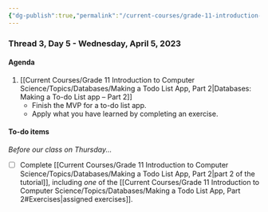 ```yaml
---
{"dg-publish":true,"permalink":"/current-courses/grade-11-introduction-to-computer-science/section-2/thread-3/day-5/","dgHomeLink":false}
---
```


### Thread 3, Day 5 - Wednesday, April 5, 2023

#### Agenda

1. [[Current Courses/Grade 11 Introduction to Computer Science/Topics/Databases/Making a Todo List App, Part 2|Databases: Making a To-do List app – Part 2]]
	- Finish the MVP for a to-do list app.
	- Apply what you have learned by completing an exercise.
	  
#### To-do items
*Before our class on Thursday...*
- [ ] Complete [[Current Courses/Grade 11 Introduction to Computer Science/Topics/Databases/Making a Todo List App, Part 2|part 2 of the tutorial]], including *one* of the [[Current Courses/Grade 11 Introduction to Computer Science/Topics/Databases/Making a Todo List App, Part 2#Exercises|assigned exercises]].